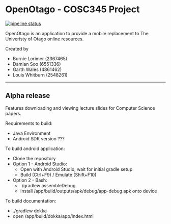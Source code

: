 # OpenOtago - COSC345 Project
[![pipeline status](https://altitude.otago.ac.nz/lwhitburn/c345-project/badges/master/pipeline.svg)](https://altitude.otago.ac.nz/lwhitburn/c345-project/-/commits/master)

OpenOtago is an application to provide a mobile replacement to The Univeristy of Otago online resources.

Created by
 - Burnie Lorimer (2367465)
 - Damian Soo (6551336)
 - Garth Wales (4861462) 
 - Louis Whitburn (2548261)


----
## Alpha release
 Features downloading and viewing lecture slides for Computer Science papers.

Requirements to build:
 - Java Environment
 - Android SDK version ???

To build android application:
- Clone the repository
- Option 1 - Android Studio:
    - Open with Android Studio, wait for initial gradle setup
    - Build (Ctrl+F9) / Emulate (Shift+F10)
- Option 2 - Bash:
    - ./gradlew assembleDebug
    - install /app/build/outputs/apk/debug/app-debug.apk onto device

To build documentation:
 - ./gradlew dokka
 - open /app/build/dokka/app/index.html
